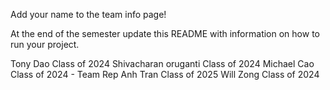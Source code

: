 Add your name to the team info page!

At the end of the semester update this README with information on how to run your project. 

Tony Dao Class of 2024
Shivacharan oruganti Class of 2024
Michael Cao Class of 2024 - Team Rep
Anh Tran Class of 2025
Will Zong Class of 2024